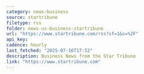 ```yaml
---
category: news-business
source: startribune
filetype: rss
folder: news-us-business-startribune
url: "https://www.startribune.com/rss?sf=1&s=%2F"
api_key: 
cadence: hourly
last_fetched: "2025-07-16T17:52"
description: Business News from the Star Tribune
link: "https://www.startribune.com"
---
```

